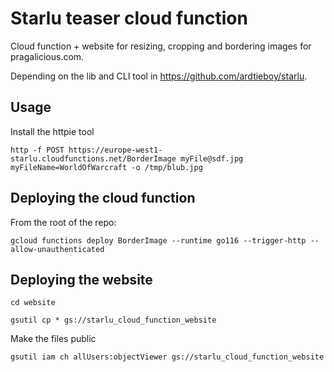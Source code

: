 # Starlu teaser cloud function

Cloud function + website for resizing, cropping and bordering images for pragalicious.com.

Depending on the lib and CLI tool in https://github.com/ardtieboy/starlu.

## Usage

Install the httpie tool

    http -f POST https://europe-west1-starlu.cloudfunctions.net/BorderImage myFile@sdf.jpg myFileName=WorldOfWarcraft -o /tmp/blub.jpg

## Deploying the cloud function

From the root of the repo:

    gcloud functions deploy BorderImage --runtime go116 --trigger-http --allow-unauthenticated 

## Deploying the website

    cd website

    gsutil cp * gs://starlu_cloud_function_website

Make the files public

    gsutil iam ch allUsers:objectViewer gs://starlu_cloud_function_website
